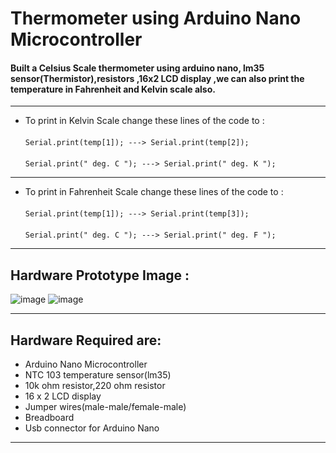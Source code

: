 # Thermometer using Arduino Nano Microcontroller

#### Built a Celsius Scale thermometer using arduino nano, lm35 sensor(Thermistor),resistors ,16x2 LCD display ,we can also print the temperature in Fahrenheit and Kelvin scale also.
---
* To print in Kelvin Scale change these lines of the code to :
<br></br>
`` Serial.print(temp[1]); ---> Serial.print(temp[2]); ``
<br></br>
`` Serial.print(" deg. C "); ---> Serial.print(" deg. K "); ``

---

* To print in Fahrenheit Scale change these lines of the code to :
<br></br>
`` Serial.print(temp[1]); ---> Serial.print(temp[3]); ``
<br></br>
`` Serial.print(" deg. C "); ---> Serial.print(" deg. F "); ``

---

## Hardware Prototype Image :

![image](https://github.com/manas1331/Thermometer_using_Arduino_nano/assets/122677792/07ec104d-ddab-43ec-b3da-fad97a2ced3f)
![image](https://github.com/manas1331/Thermometer_using_Arduino_nano/assets/122677792/a3e1990e-0097-41aa-9b3e-f86502dc871b)

---

## Hardware Required are:

* Arduino Nano Microcontroller
* NTC 103 temperature sensor(lm35)
* 10k ohm resistor,220 ohm resistor
* 16 x 2 LCD display
* Jumper wires(male-male/female-male)
* Breadboard
* Usb connector for Arduino Nano

---
